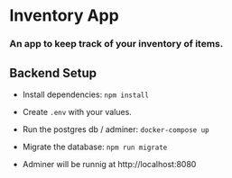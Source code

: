 # Inventory App

### An app to keep track of  your inventory of items.


## Backend Setup

* Install dependencies: `npm install`
* Create `.env` with your values.
* Run the postgres db / adminer: `docker-compose up`
* Migrate the database: `npm run migrate`

* Adminer will be runnig at http://localhost:8080
